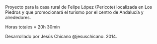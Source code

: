Proyecto para la casa rural de Felipe López (Pericote) localizada en Los Piedros y que promocionará el turismo por el centro de Andalucía y alrededores.

Horas totales = 20h 30min

Desarrollado por Jesús Chicano @jesuschicano. 2014.
